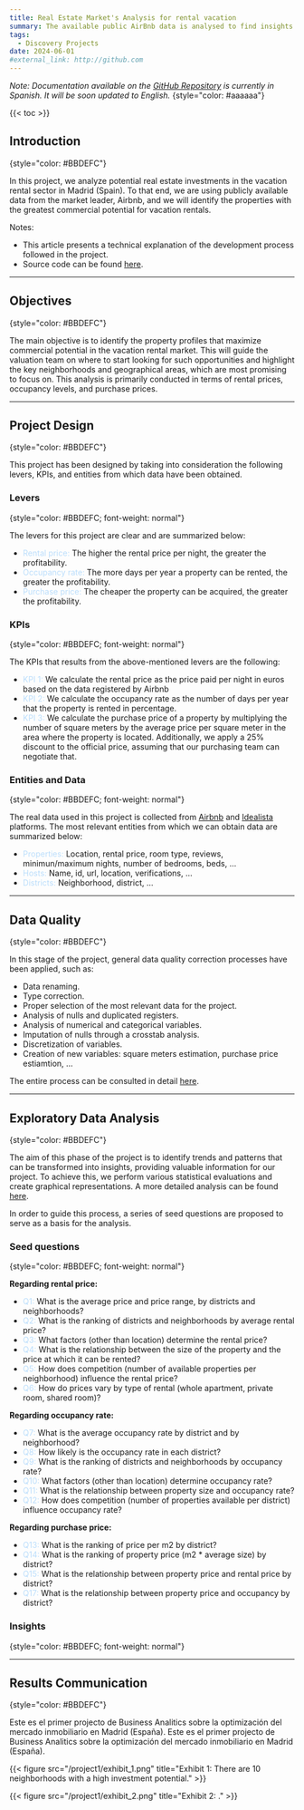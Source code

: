 ```yaml
---
title: Real Estate Market's Analysis for rental vacation
summary: The available public AirBnb data is analysed to find insights that can help to understand the characteristics of the vacation rental market in Madrid (Spain) and guide the team’s research work in terms of rental prices, occupancy levels and purchase prices.
tags: 
  - Discovery Projects
date: 2024-06-01
#external_link: http://github.com
---
```


*Note: Documentation available on the [GitHub Repository](https://github.com/pabloelt/real-estate-market-analysis-rental-vacation) is currently in Spanish. It will be soon updated to English.*
{style="color: #aaaaaa"}

{{< toc >}}

## Introduction
{style="color: #BBDEFC"}

In this project, we analyze potential real estate investments in the vacation rental sector in Madrid (Spain). To that end, we are using publicly available data from the market leader, Airbnb, and we will identify the properties with the greatest commercial potential for vacation rentals.

Notes:

* This article presents a technical explanation of the development process followed in the project.
* Source code can be found [here](https://github.com/pabloelt/real-estate-market-analysis-rental-vacation).

---

## Objectives
{style="color: #BBDEFC"}

The main objective is to identify the property profiles that maximize commercial potential in the vacation rental market. This will guide the valuation team on where to start looking for such opportunities and highlight the key neighborhoods and geographical areas, which are most promising to focus on. This analysis is primarily conducted in terms of rental prices, occupancy levels, and purchase prices.

---

## Project Design
{style="color: #BBDEFC"}

This project has been designed by taking into consideration the following levers, KPIs, and entities from which data have been obtained.

### Levers
{style="color: #BBDEFC; font-weight: normal"}

The levers for this project are clear and are summarized below:

* <text style='color: #BBDEFC; font-weight: normal;'>Rental price:</text> The higher the rental price per night, the greater the profitability.
* <text style='color: #BBDEFC; font-weight: normal;'>Occupancy rate:</text> The more days per year a property can be rented, the greater the profitability.
* <text style='color: #BBDEFC; font-weight: normal;'>Purchase price:</text> The cheaper the property can be acquired, the greater the profitability.

### KPIs
{style="color: #BBDEFC; font-weight: normal"}

The KPIs that results from the above-mentioned levers are the following:

* <text style='color: #BBDEFC; font-weight: normal;'>KPI 1:</text> We calculate the rental price as the price paid per night in euros based on the data registered by Airbnb
* <text style='color: #BBDEFC; font-weight: normal;'>KPI 2:</text> We calculate the occupancy rate as the number of days per year that the property is rented in percentage.
* <text style='color: #BBDEFC; font-weight: normal;'>KPI 3:</text> We calculate the purchase price of a property by multiplying the number of square meters by the average price per square meter in the area where the property is located. Additionally, we apply a 25% discount to the official price, assuming that our purchasing team can negotiate that.

### Entities and Data
{style="color: #BBDEFC; font-weight: normal"}

The real data used in this project is collected from [Airbnb](https://insideairbnb.com/get-the-data/) and [Idealista](https://www.idealista.com/sala-de-prensa/informes-precio-vivienda/) platforms. The most relevant entities from which we can obtain data are summarized below:

* <text style='color: #BBDEFC; font-weight: normal;'>Properties:</text> Location, rental price, room type, reviews, minimun/maximum nights, number of bedrooms, beds, …
* <text style='color: #BBDEFC; font-weight: normal;'>Hosts:</text> Name, id, url, location, verifications, …
* <text style='color: #BBDEFC; font-weight: normal;'>Districts:</text> Neighborhood, district, …

---

## Data Quality
{style="color: #BBDEFC"}

In this stage of the project, general data quality correction processes have been applied, such as:

* Data renaming.
* Type correction.
* Proper selection of the most relevant data for the project.
* Analysis of nulls and duplicated registers.
* Analysis of numerical and categorical variables.
* Imputation of nulls through a crosstab analysis.
* Discretization of variables.
* Creation of new variables: square meters estimation, purchase price estiamtion, ...

The entire process can be consulted in detail [here](https://github.com/pabloelt/real-estate-market-analysis-rental-vacation/blob/main/Notebooks/03_Creacion%20del%20datamart%20analitico.ipynb).

---

## Exploratory Data Analysis
{style="color: #BBDEFC"}

The aim of this phase of the project is to identify trends and patterns that can be transformed into insights, providing valuable information for our project. To achieve this, we perform various statistical evaluations and create graphical representations. A more detailed analysis can be found [here](https://github.com/pabloelt/real-estate-market-analysis-rental-vacation/blob/main/Notebooks/05_Analisis%20e%20insights.ipynb).

In order to guide this process, a series of seed questions are proposed to serve as a basis for the analysis.

### Seed questions
{style="color: #BBDEFC; font-weight: normal"}

**Regarding rental price:**

* <text style='color: #BBDEFC; font-weight: normal;'>Q1:</text> What is the average price and price range, by districts and neighborhoods?
* <text style='color: #BBDEFC; font-weight: normal;'>Q2:</text> What is the ranking of districts and neighborhoods by average rental price?
* <text style='color: #BBDEFC; font-weight: normal;'>Q3:</text> What factors (other than location) determine the rental price?
* <text style='color: #BBDEFC; font-weight: normal;'>Q4:</text> What is the relationship between the size of the property and the price at which it can be rented?
* <text style='color: #BBDEFC; font-weight: normal;'>Q5:</text> How does competition (number of available properties per neighborhood) influence the rental price?
* <text style='color: #BBDEFC; font-weight: normal;'>Q6:</text> How do prices vary by type of rental (whole apartment, private room, shared room)?

**Regarding occupancy rate:**

* <text style='color: #BBDEFC; font-weight: normal;'>Q7:</text> What is the average occupancy rate by district and by neighborhood?
* <text style='color: #BBDEFC; font-weight: normal;'>Q8:</text> How likely is the occupancy rate in each district?
* <text style='color: #BBDEFC; font-weight: normal;'>Q9:</text> What is the ranking of districts and neighborhoods by occupancy rate?
* <text style='color: #BBDEFC; font-weight: normal;'>Q10:</text> What factors (other than location) determine occupancy rate?
* <text style='color: #BBDEFC; font-weight: normal;'>Q11:</text> What is the relationship between property size and occupancy rate?
* <text style='color: #BBDEFC; font-weight: normal;'>Q12:</text> How does competition (number of properties available per district) influence occupancy rate?

**Regarding purchase price:**

* <text style='color: #BBDEFC; font-weight: normal;'>Q13:</text> What is the ranking of price per m2 by district?
* <text style='color: #BBDEFC; font-weight: normal;'>Q14:</text> What is the ranking of property price (m2 * average size) by district?
* <text style='color: #BBDEFC; font-weight: normal;'>Q15:</text> What is the relationship between property price and rental price by district?
* <text style='color: #BBDEFC; font-weight: normal;'>Q17:</text> What is the relationship between property price and occupancy by district?

### Insights
{style="color: #BBDEFC; font-weight: normal"}


---

## Results Communication
{style="color: #BBDEFC"}

Este es el primer projecto de Business Analitics sobre la optimización del mercado inmobiliario en Madrid (España).
Este es el primer projecto de Business Analitics sobre la optimización del mercado inmobiliario en Madrid (España).





{{< figure src="/project1/exhibit_1.png" title="Exhibit 1: There are 10 neighborhoods with a high investment potential." >}}

{{< figure src="/project1/exhibit_2.png" title="Exhibit 2: ." >}}
